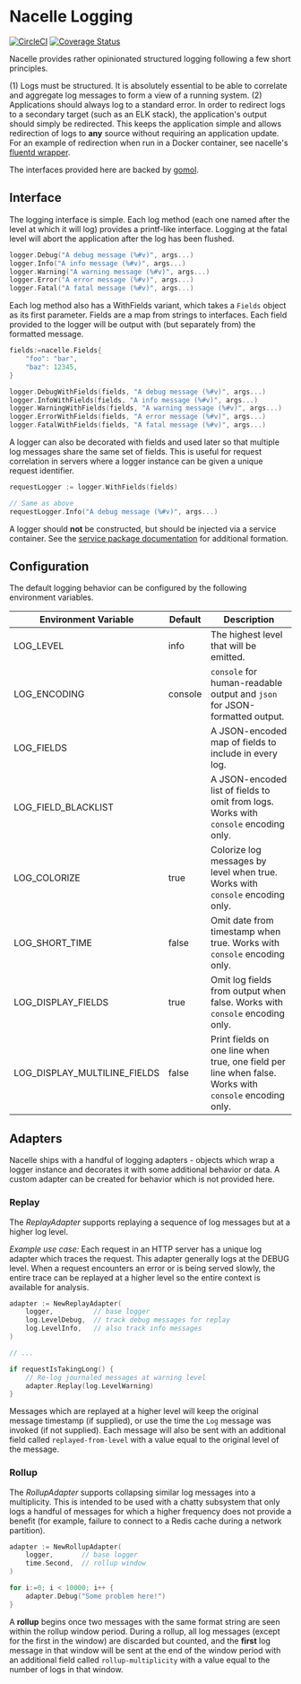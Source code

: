 # Nacelle Logging

[![CircleCI](https://circleci.com/gh/go-nacelle/logs.svg?style=svg)](https://circleci.com/gh/go-nacelle/logs)
[![Coverage Status](https://coveralls.io/repos/github/go-nacelle/logs/badge.svg?branch=master)](https://coveralls.io/github/go-nacelle/logs?branch=master)

Nacelle provides rather opinionated structured logging following a few short principles.

(1) Logs must be structured. It is absolutely essential to be able to correlate and
    aggregate log messages to form a view of a running system.
(2) Applications should always log to a standard error. In order to redirect logs to a
    secondary target (such as an ELK stack), the application's output should simply be
    redirected. This keeps the application simple and allows redirection of logs to
    **any** source without requiring an application update. For an example of redirection
    when run in a Docker container, see nacelle's
    [fluentd wrapper](https://github.com/go-nacelle/nacelle-fluentd).

The interfaces provided here are backed by [gomol](https://github.com/aphistic/gomol).

## Interface

The logging interface is simple. Each log method (each one named after the level at which
it will log) provides a printf-like interface. Logging at the fatal level will abort the
application after the log has been flushed.

```go
logger.Debug("A debug message (%#v)", args...)
logger.Info("A info message (%#v)", args...)
logger.Warning("A warning message (%#v)", args...)
logger.Error("A error message (%#v)", args...)
logger.Fatal("A fatal message (%#v)", args...)
```

Each log method also has a WithFields variant, which takes a `Fields` object as its first
parameter. Fields are a map from strings to interfaces. Each field provided to the logger
will be output with (but separately from) the formatted message.

```go
fields:=nacelle.Fields{
    "foo": "bar",
    "baz": 12345,
}

logger.DebugWithFields(fields, "A debug message (%#v)", args...)
logger.InfoWithFields(fields, "A info message (%#v)", args...)
logger.WarningWithFields(fields, "A warning message (%#v)", args...)
logger.ErrorWithFields(fields, "A error message (%#v)", args...)
logger.FatalWithFields(fields, "A fatal message (%#v)", args...)
```

A logger can also be decorated with fields and used later so that multiple log messages
share the same set of fields. This is useful for request correlation in servers where a
logger instance can be given a unique request identifier.

```go
requestLogger := logger.WithFields(fields)

// Same as above
requestLogger.Info("A debug message (%#v)", args...)
```

A logger should **not** be constructed, but should be injected via a service container.
See the [service package documentation](https://github.com/go-nacelle/tree/master/service)
for additional formation.

## Configuration

The default logging behavior can be configured by the following environment variables.

| Environment Variable         | Default | Description |
| ---------------------------- | ------- | ----------- |
| LOG_LEVEL                    | info    | The highest level that will be emitted. |
| LOG_ENCODING                 | console | `console` for human-readable output and `json` for JSON-formatted output. |
| LOG_FIELDS                   |         | A JSON-encoded map of fields to include in every log. |
| LOG_FIELD_BLACKLIST          |         | A JSON-encoded list of fields to omit from logs. Works with `console` encoding only. |
| LOG_COLORIZE                 | true    | Colorize log messages by level when true. Works with `console` encoding only. |
| LOG_SHORT_TIME               | false   | Omit date from timestamp when true. Works with `console` encoding only. |
| LOG_DISPLAY_FIELDS           | true    | Omit log fields from output when false. Works with `console` encoding only. |
| LOG_DISPLAY_MULTILINE_FIELDS | false   | Print fields on one line when true, one field per line when false. Works with `console` encoding only. |

## Adapters

Nacelle ships with a handful of logging adapters - objects which wrap a logger
instance and decorates it with some additional behavior or data. A custom adapter
can be created for behavior which is not provided here.

### Replay

The *ReplayAdapter* supports replaying a sequence of log messages but at a higher
log level.

*Example use case:* Each request in an HTTP server has a unique log adapter which
traces the request. This adapter generally logs at the DEBUG level. When a request
encounters an error or is being served slowly, the entire trace can be replayed at
a higher level so the entire context is available for analysis.

```go
adapter := NewReplayAdapter(
    logger,          // base logger
    log.LevelDebug,  // track debug messages for replay
    log.LevelInfo,   // also track info messages
)

// ...

if requestIsTakingLong() {
    // Re-log journaled messages at warning level
    adapter.Replay(log.LevelWarning)
}
```

Messages which are replayed at a higher level will keep the original message timestamp
(if supplied), or use the time the `Log` message was invoked (if not supplied). Each
message will also be sent with an additional field called `replayed-from-level` with a
value equal to the original level of the message.

### Rollup

The *RollupAdapter* supports collapsing similar log messages into a multiplicity. This
is intended to be used with a chatty subsystem that only logs a handful of messages for
which a higher frequency does not provide a benefit (for example, failure to connect to
a Redis cache during a network partition).

```go
adapter := NewRollupAdapter(
    logger,       // base logger
    time.Second,  // rollup window
)

for i:=0; i < 10000; i++ {
    adapter.Debug("Some problem here!")
}
```

A **rollup** begins once two messages with the same format string are seen within the
rollup window period. During a rollup, all log messages (except for the first in the
window) are discarded but counted, and the **first** log message in that window will
be sent at the end of the window period with an additional field called `rollup-multiplicity`
with a value equal to the number of logs in that window.

